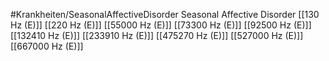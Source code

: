 #Krankheiten/SeasonalAffectiveDisorder
Seasonal Affective Disorder
[[130 Hz (E)]]
[[220 Hz (E)]]
[[55000 Hz (E)]]
[[73300 Hz (E)]]
[[92500 Hz (E)]]
[[132410 Hz (E)]]
[[233910 Hz (E)]]
[[475270 Hz (E)]]
[[527000 Hz (E)]]
[[667000 Hz (E)]]